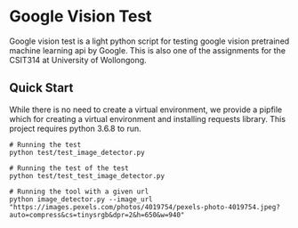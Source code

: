# Google Vision Test

Google vision test is a light python script for testing google vision pretrained machine learning api by Google. This is also one of the assignments for the CSIT314 at University of Wollongong.

## Quick Start
While there is no need to create a virtual environment, we provide a pipfile which for creating a virtual environment and installing requests library. This project requires python 3.6.8 to run.

```
# Running the test
python test/test_image_detector.py

# Running the test of the test
python test/test_test_image_detector.py

# Running the tool with a given url
python image_detector.py --image_url "https://images.pexels.com/photos/4019754/pexels-photo-4019754.jpeg?auto=compress&cs=tinysrgb&dpr=2&h=650&w=940"

```